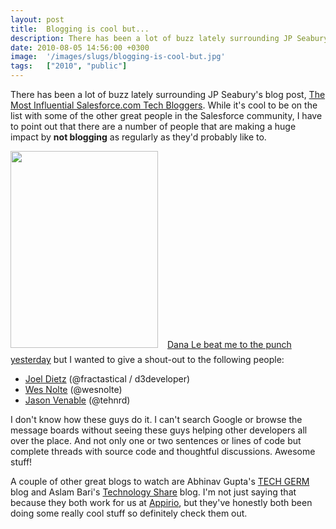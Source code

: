 ```yaml
---
layout: post
title:  Blogging is cool but...
description: There has been a lot of buzz lately surrounding JP Seaburys blog post, The Most Influential Salesforce.com Tech Bloggers  . While its cool to be on the list with some of the other great people in the Salesforce community, I have to point out that there are a number of people that are making a huge impact by not blogging as regularly as theyd probably like to.  Dana Le beat me to the punch yesterday but I wanted to give a shout-out to the following people- * Joel Dietz  (@fractastical / d3develop
date: 2010-08-05 14:56:00 +0300
image:  '/images/slugs/blogging-is-cool-but.jpg'
tags:   ["2010", "public"]
---
```

<p>There has been a lot of buzz lately surrounding JP Seabury's blog post, <a href="http://forcemonkey.blogspot.com/2010/08/most-influential-salesforcecom-tech.html" target="_blank">The Most Influential Salesforce.com Tech Bloggers</a>. While it's cool to be on the list with some of the other great people in the Salesforce community, I have to point out that there are a number of people that are making a huge impact by <strong>not blogging</strong> as regularly as they'd probably like to.
<p><a href="/2010/08/05/blogging-is-cool-but/toptaggers-png/" rel="attachment wp-att-3030"><img src="http://res.cloudinary.com/blog-jeffdouglas-com/image/upload/v1400327969/toptaggers_vainaw.png" alt="" title="toptaggers.png" width="236" height="315" class="alignleft size-full wp-image-3030" style="padding-right:15px;padding-bottom:10px"/></a><a href="http://blog.sforce.com/sforce/2010/08/who-were-the-most-active-community-members-in-july.html" target="_blank">Dana Le beat me to the punch yesterday</a> but I wanted to give a shout-out to the following people:</p><ul><li><a href="http://d3developer.com/" target="_blank">Joel Dietz</a> (@fractastical / d3developer)</li><li><a href="http://th3silverlining.com/" target="_blank">Wes Nolte</a> (@wesnolte)</li><li><a href="http://www.tehnrd.com/" target="_blank">Jason Venable</a> (@tehnrd)</li></ul><p>I don't know how these guys do it. I can't search Google or browse the message boards without seeing these guys helping other developers all over the place. And not only one or two sentences or lines of code but complete threads with source code and thoughtful discussions. Awesome stuff!</p>
<p>A couple of other great blogs to watch are Abhinav Gupta's <a href="http://www.tgerm.com/" target="_blank">TECH GERM</a> blog and Aslam Bari's <a href="http://techsahre.blogspot.com/" target="_blank">Technology Share</a> blog. I'm not just saying that because they both work for us at <a href="http://www.appirio.com" target="_blank">Appirio</a>, but they've honestly both been doing some really cool stuff so definitely check them out.</p></p>

